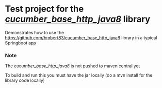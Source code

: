 # Test project for the *[cucumber_base_http_java8](https://github.com/brobert83/cucumber_base_http_java8)* library

Demonstrates how to use the https://github.com/brobert83/cucumber_base_http_java8 library in a typical Springboot app

### Note
The *cucumber_base_http_java8* is not pushed to maven central yet

To build and run this you must have the jar locally (do a mvn install for the library code locally)
